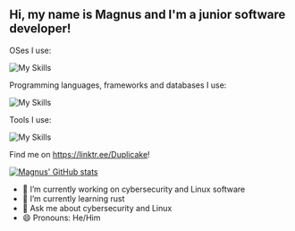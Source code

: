 ## Hi, my name is Magnus and I'm a junior software developer!
OSes I use:

![My Skills](https://skillicons.dev/icons?i=linux,windows,raspberrypi,debian)<img src="https://fedoraproject.org/favicon.ico" alt="" title="" style="display: inline-block; margin: 0 auto; max-width: 300px">

Programming languages, frameworks and databases I use:

![My Skills](https://skillicons.dev/icons?i=js,html,css,python,rust,react,postgres,mongodb,electron,bash)

Tools I use:

![My Skills](https://skillicons.dev/icons?i=vscode,vercel,supabase,replit,npm,notion,github,gcp,figma,docker)

Find me on https://linktr.ee/Duplicake!

[![Magnus' GitHub stats](https://github-readme-stats.vercel.app/api?username=magnusretrotech)](https://github.com/anuraghazra/github-readme-stats)

- 🔭 I’m currently working on cybersecurity and Linux software 
- 🌱 I’m currently learning rust
- 💬 Ask me about cybersecurity and Linux
- 😄 Pronouns: He/Him
